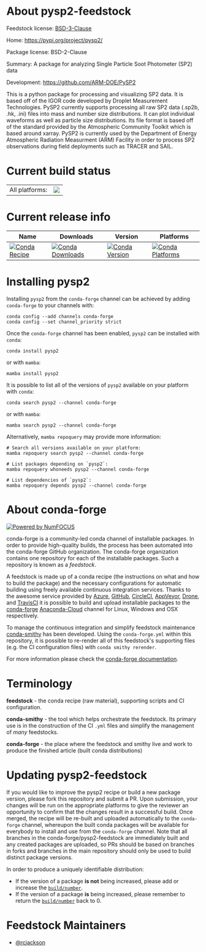 About pysp2-feedstock
=====================

Feedstock license: [BSD-3-Clause](https://github.com/conda-forge/pysp2-feedstock/blob/main/LICENSE.txt)

Home: https://pypi.org/project/pysp2/

Package license: BSD-2-Clause

Summary: A package for analyzing Single Particle Soot Photometer (SP2) data

Development: https://github.com/ARM-DOE/PySP2

This is a python package for processing and visualizing SP2 data. It is based
off of the IGOR code developed by Droplet Measurement Technologies.
PySP2 currently supports processing all raw SP2 data (.sp2b, .hk, .ini) files
into mass and number size distributions. It can plot individual waveforms as
well as particle size distributions. Its file format is based off of the standard
provided by the Atmospheric Community Toolkit which is based around xarray.
PySP2 is currently used by the Department of Energy Atmospheric Radiation
Measurment (ARM) Facility in order to process SP2 observations during field
deployments such as TRACER and SAIL.


Current build status
====================


<table><tr><td>All platforms:</td>
    <td>
      <a href="https://dev.azure.com/conda-forge/feedstock-builds/_build/latest?definitionId=17657&branchName=main">
        <img src="https://dev.azure.com/conda-forge/feedstock-builds/_apis/build/status/pysp2-feedstock?branchName=main">
      </a>
    </td>
  </tr>
</table>

Current release info
====================

| Name | Downloads | Version | Platforms |
| --- | --- | --- | --- |
| [![Conda Recipe](https://img.shields.io/badge/recipe-pysp2-green.svg)](https://anaconda.org/conda-forge/pysp2) | [![Conda Downloads](https://img.shields.io/conda/dn/conda-forge/pysp2.svg)](https://anaconda.org/conda-forge/pysp2) | [![Conda Version](https://img.shields.io/conda/vn/conda-forge/pysp2.svg)](https://anaconda.org/conda-forge/pysp2) | [![Conda Platforms](https://img.shields.io/conda/pn/conda-forge/pysp2.svg)](https://anaconda.org/conda-forge/pysp2) |

Installing pysp2
================

Installing `pysp2` from the `conda-forge` channel can be achieved by adding `conda-forge` to your channels with:

```
conda config --add channels conda-forge
conda config --set channel_priority strict
```

Once the `conda-forge` channel has been enabled, `pysp2` can be installed with `conda`:

```
conda install pysp2
```

or with `mamba`:

```
mamba install pysp2
```

It is possible to list all of the versions of `pysp2` available on your platform with `conda`:

```
conda search pysp2 --channel conda-forge
```

or with `mamba`:

```
mamba search pysp2 --channel conda-forge
```

Alternatively, `mamba repoquery` may provide more information:

```
# Search all versions available on your platform:
mamba repoquery search pysp2 --channel conda-forge

# List packages depending on `pysp2`:
mamba repoquery whoneeds pysp2 --channel conda-forge

# List dependencies of `pysp2`:
mamba repoquery depends pysp2 --channel conda-forge
```


About conda-forge
=================

[![Powered by
NumFOCUS](https://img.shields.io/badge/powered%20by-NumFOCUS-orange.svg?style=flat&colorA=E1523D&colorB=007D8A)](https://numfocus.org)

conda-forge is a community-led conda channel of installable packages.
In order to provide high-quality builds, the process has been automated into the
conda-forge GitHub organization. The conda-forge organization contains one repository
for each of the installable packages. Such a repository is known as a *feedstock*.

A feedstock is made up of a conda recipe (the instructions on what and how to build
the package) and the necessary configurations for automatic building using freely
available continuous integration services. Thanks to the awesome service provided by
[Azure](https://azure.microsoft.com/en-us/services/devops/), [GitHub](https://github.com/),
[CircleCI](https://circleci.com/), [AppVeyor](https://www.appveyor.com/),
[Drone](https://cloud.drone.io/welcome), and [TravisCI](https://travis-ci.com/)
it is possible to build and upload installable packages to the
[conda-forge](https://anaconda.org/conda-forge) [Anaconda-Cloud](https://anaconda.org/)
channel for Linux, Windows and OSX respectively.

To manage the continuous integration and simplify feedstock maintenance
[conda-smithy](https://github.com/conda-forge/conda-smithy) has been developed.
Using the ``conda-forge.yml`` within this repository, it is possible to re-render all of
this feedstock's supporting files (e.g. the CI configuration files) with ``conda smithy rerender``.

For more information please check the [conda-forge documentation](https://conda-forge.org/docs/).

Terminology
===========

**feedstock** - the conda recipe (raw material), supporting scripts and CI configuration.

**conda-smithy** - the tool which helps orchestrate the feedstock.
                   Its primary use is in the construction of the CI ``.yml`` files
                   and simplify the management of *many* feedstocks.

**conda-forge** - the place where the feedstock and smithy live and work to
                  produce the finished article (built conda distributions)


Updating pysp2-feedstock
========================

If you would like to improve the pysp2 recipe or build a new
package version, please fork this repository and submit a PR. Upon submission,
your changes will be run on the appropriate platforms to give the reviewer an
opportunity to confirm that the changes result in a successful build. Once
merged, the recipe will be re-built and uploaded automatically to the
`conda-forge` channel, whereupon the built conda packages will be available for
everybody to install and use from the `conda-forge` channel.
Note that all branches in the conda-forge/pysp2-feedstock are
immediately built and any created packages are uploaded, so PRs should be based
on branches in forks and branches in the main repository should only be used to
build distinct package versions.

In order to produce a uniquely identifiable distribution:
 * If the version of a package **is not** being increased, please add or increase
   the [``build/number``](https://docs.conda.io/projects/conda-build/en/latest/resources/define-metadata.html#build-number-and-string).
 * If the version of a package **is** being increased, please remember to return
   the [``build/number``](https://docs.conda.io/projects/conda-build/en/latest/resources/define-metadata.html#build-number-and-string)
   back to 0.

Feedstock Maintainers
=====================

* [@rcjackson](https://github.com/rcjackson/)

